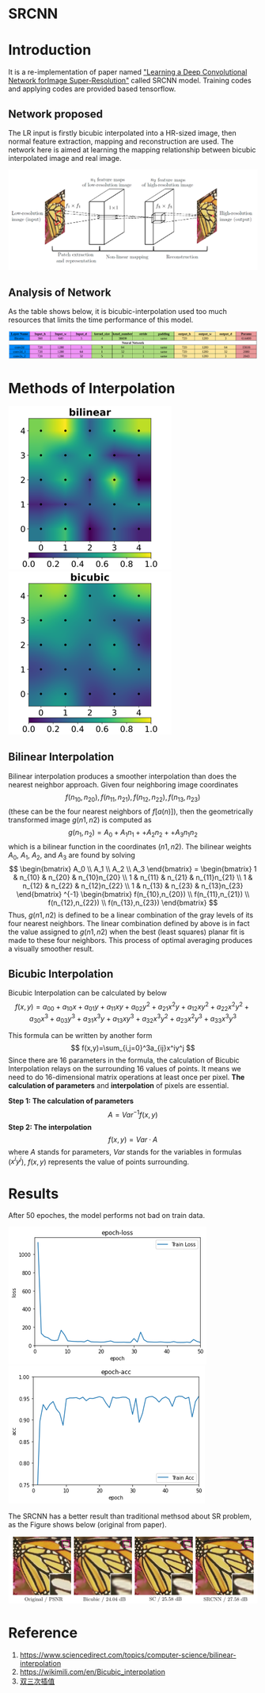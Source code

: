 # SRCNN

# Introduction

It is a re-implementation of paper named ["Learning a Deep Convolutional Network forImage Super-Resolution"](http://personal.ie.cuhk.edu.hk/~ccloy/files/eccv_2014_deepresolution.pdf) called SRCNN model. Training codes and applying codes are provided based tensorflow.

## Network proposed

The LR input is firstly bicubic interpolated into a HR-sized image, then normal feature extraction, mapping and reconstruction are used. The network here is aimed at learning the mapping relationship between bicubic interpolated image and real image.

![srcnn](doc/srcnn-stru.png)

## Analysis of Network

As the table shows below, it is bicubic-interpolation used too much resources that limits the time performance of this model.

![stru-analysis](doc/stru-analysis.png)



# Methods of Interpolation

![bilinear](doc/bilinear.png)
![bicubic](doc/bicubic.png)

## Bilinear Interpolation

Bilinear interpolation produces a smoother interpolation than does the nearest neighbor approach. Given four neighboring image coordinates
$$
f(n_{10},n_{20}),f(n_{11},n_{21}),f(n_{12},n_{22}),f(n_{13},n_{23})
$$
(these can be the four nearest neighbors of $f[a(n)])$, then the geometrically transformed image $g(n1, n2)$ is computed as
$$
g(n_1,n_2)=A_0+A_1n_1++A_2n_2++A_3n_1n_2
$$
which is a bilinear function in the coordinates $(n1, n2)$. The bilinear weights $A_0$, $A_1$, $A_2$, and $A_3$ are found by solving
$$
\begin{bmatrix}
   A_0 \\
   A_1 \\
   A_2 \\
   A_3
  \end{bmatrix} =
  \begin{bmatrix}
   1 & n_{10} & n_{20} & n_{10}n_{20} \\
   1 & n_{11} & n_{21} & n_{11}n_{21} \\
   1 & n_{12} & n_{22} & n_{12}n_{22} \\
   1 & n_{13} & n_{23} & n_{13}n_{23}
  \end{bmatrix} ^{-1}
  \begin{bmatrix}
   f(n_{10},n_{20}) \\
   f(n_{11},n_{21}) \\
   f(n_{12},n_{22}) \\
   f(n_{13},n_{23})
  \end{bmatrix}
$$
Thus, $g(n1, n2)$ is defined to be a linear combination of the gray levels of its four nearest neighbors. The linear combination defined by above is in fact the value assigned to $g(n1, n2)$ when the best (least squares) planar fit is made to these four neighbors. This process of optimal averaging produces a visually smoother result.

## Bicubic Interpolation

Bicubic Interpolation can be calculated by below
$$
f(x,y)=a_{00}+a_{10}x+a_{01}y+a_{11}xy+a_{02}y^2+a_{21}x^2y+a_{12}xy^2+a_{22}x^2y^2+a_{30}x^3+a_{03}y^3+a_{31}x^3y+a_{13}xy^3+a_{32}x^3y^2+a_{23}x^2y^3+a_{33}x^3y^3
$$

This formula can be written by another form
$$
f(x,y)=\sum_{i,j=0}^3a_{ij}x^iy^j
$$
Since there are 16 parameters in the formula, the calculation of Bicubic Interpolation relays on the surrounding 16 values of points. It means we need to do 16-dimensional matrix operations at least once per pixel. **The calculation of parameters** and **interpolation** of pixels are essential.

**Step 1: The calculation of parameters**
$$
A=Var^{-1}f(x,y)
$$
**Step 2: The interpolation**
$$
f(x,y)=Var·A
$$
where $A$ stands for parameters, $Var$ stands for the variables in formulas ($x^iy^j$), $f(x,y)$ represents the value of points surrounding.



# Results

After 50 epoches, the model performs not bad on train data.

![train loss](doc/train-loss.png)
![train acc](doc/train-acc.png)

The SRCNN has a better result than traditional methsod about SR problem, as the Figure shows below (original from paper).

![paper-result](doc/paper-result.png)



# Reference
1. https://www.sciencedirect.com/topics/computer-science/bilinear-interpolation
2. https://wikimili.com/en/Bicubic_interpolation
3. [双三次插值](./doc/BicubicInterpolation.pdf)

